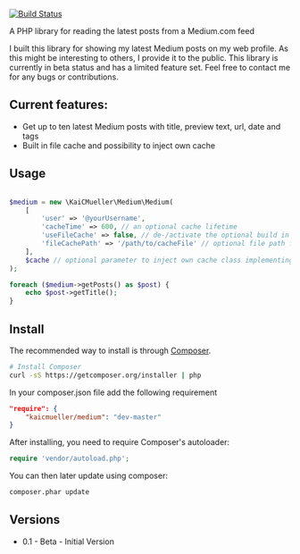 [![Build Status](https://travis-ci.org/KaiCMueller/medium.svg?branch=master)](https://travis-ci.org/KaiCMueller/medium)

A PHP library for reading the latest posts from a Medium.com feed

I built this library for showing my latest Medium posts on my web profile. As this might be interesting to others, I provide it to the public. This library is currently in beta status and has a limited feature set. Feel free to contact me for any bugs or contributions.

## Current features: 

* Get up to ten latest Medium posts with title, preview text, url, date and tags
* Built in file cache and possibility to inject own cache

## Usage

```php

$medium = new \KaiCMueller\Medium\Medium(
    [
        'user' => '@yourUsername',
        'cacheTime' => 600, // an optional cache lifetime
        'useFileCache' => false, // de-/activate the optional build in file cache
        'fileCachePath' => '/path/to/cacheFile' // optional file path for internal file cache
    ],
    $cache // optional parameter to inject own cache class implementing \KaiCMueller\Medium\Cache\CacheInterface
);

foreach ($medium->getPosts() as $post) {
    echo $post->getTitle();
}

```

## Install

The recommended way to install is through
[Composer](http://getcomposer.org).

```bash
# Install Composer
curl -sS https://getcomposer.org/installer | php
```

In your composer.json file add the following requirement

```json
"require": {
    "kaicmueller/medium": "dev-master"
}
```

After installing, you need to require Composer's autoloader:

```php
require 'vendor/autoload.php';
```

You can then later update using composer:

 ```bash
composer.phar update
 ```
 
 
## Versions

* 0.1 - Beta - Initial Version
